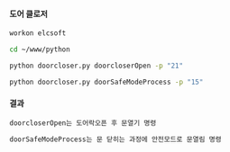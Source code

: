 #### 도어 클로저

```bash
workon elcsoft

cd ~/www/python

python doorcloser.py doorcloserOpen -p "21"

python doorcloser.py doorSafeModeProcess -p "15"
```

#### 결과

```bash
doorcloserOpen는 도어락오픈 후 문열기 명령

doorSafeModeProcess는 문 닫히는 과정에 안전모드로 문열림 명령
```
